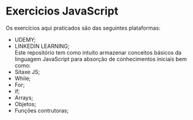 # Exercicios JavaScript   
Os exercícios aqui praticados são das seguintes plataformas:
- UDEMY;
- LINKEDIN LEARNING;   
Este repositório tem como intuito armazenar conceitos básicos da linguagem JavaScript para absorção de conhecimentos iniciais bem como:   
- Sitaxe JS;
- While;   
- For;   
- if;   
- Arrays;   
- Objetos;   
- Funções contrutoras;   

